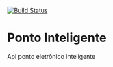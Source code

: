 [![Build Status](https://travis-ci.org/hoffmanngusttavo/ponto-inteligente-api.svg?branch=master)](https://travis-ci.org/hoffmanngusttavo/ponto-inteligente-api)


# Ponto Inteligente
Api ponto eletrốnico inteligente
